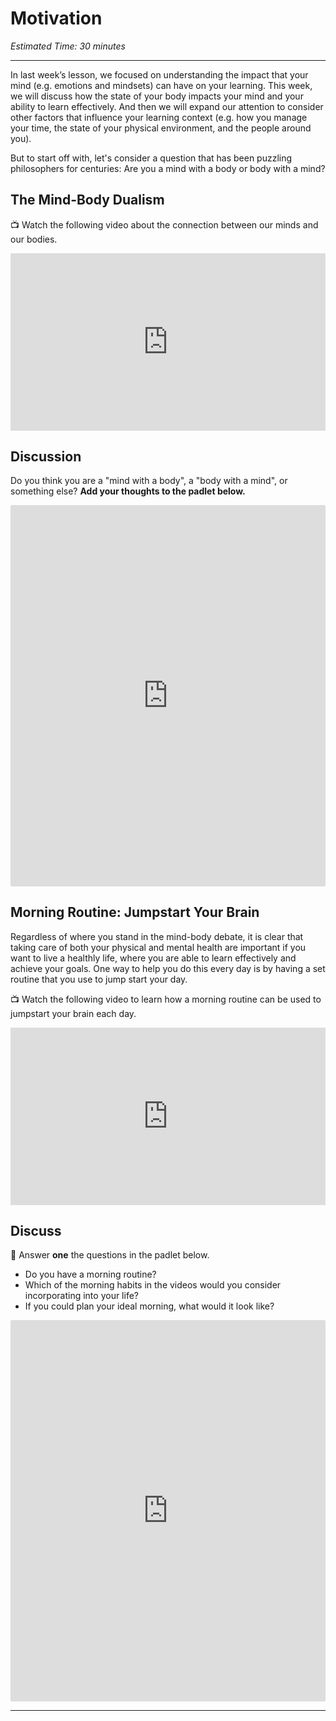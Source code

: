 # Motivation

*Estimated Time: 30 minutes*

---

In last week’s lesson, we focused on understanding the impact that your mind (e.g. emotions and mindsets) can have on your learning. This week, we will discuss how the state of your body impacts your mind and your ability to learn effectively. And then we will expand our attention to consider other factors that influence your learning context (e.g. how you manage your time, the state of your physical environment, and the people around you).

But to start off with, let's consider a question that has been puzzling philosophers for centuries: Are you a mind with a body or body with a mind?

## The Mind-Body Dualism

<aside>


📺 Watch the following video about the connection between our minds and our bodies.

</aside>

<div style="position: relative; padding-bottom: 56.25%; height: 0;"><iframe src="https://www.youtube.com/embed/ILDy6kYU-xQ" title="YouTube video player" frameborder="0" allow="accelerometer; autoplay; clipboard-write; encrypted-media; gyroscope; picture-in-picture" allowfullscreen style="position: absolute; top: 0; left: 0; width: 100%; height: 100%;"></iframe></div>


## Discussion

<aside>
  
Do you think you are a "mind with a body", a "body with a mind", or something else?
**Add your thoughts to the padlet below.**

</aside>

<div style="border:1px solid rgba(0,0,0,0.1);border-radius:2px;box-sizing:border-box;overflow:hidden;position:relative;width:100%;background:#F4F4F4"><iframe src="https://padlet.com/curriculumpad/wstllvv36277p55n" frameborder="0" allow="camera;microphone;geolocation" style="width:100%;height:608px;display:block;padding:0;margin:0"></iframe></div>


## Morning Routine: Jumpstart Your Brain

Regardless of where you stand in the mind-body debate, it is clear that taking care of both your physical and mental health are important if you want to live a healthly life, where you are able to learn effectively and achieve your goals. One way to help you do this every day is by having a set routine that you use to jump start your day.

<aside>


📺 Watch the following video to learn how a morning routine can be used to jumpstart your brain each day.

</aside>

<div style="position: relative; padding-bottom: 56.25%; height: 0;"><iframe src="https://www.youtube.com/embed/AIPsB9WHjX0" title="YouTube video player" frameborder="0" allow="accelerometer; autoplay; clipboard-write; encrypted-media; gyroscope; picture-in-picture" allowfullscreen style="position: absolute; top: 0; left: 0; width: 100%; height: 100%;"></iframe></div>

## Discuss

<aside>


💬 Answer **one** the questions in the padlet below.

- Do you have a morning routine?
- Which of the morning habits in the videos would you consider incorporating into your life?
- If you could plan your ideal morning, what would it look like?
</aside>

<div style="border:1px solid rgba(0,0,0,0.1);border-radius:2px;box-sizing:border-box;overflow:hidden;position:relative;width:100%;background:#F4F4F4"><iframe src="https://padlet.com/embed/2v44jtqtcitxbkxd" frameborder="0" allow="camera;microphone;geolocation" style="width:100%;height:608px;display:block;padding:0;margin:0"></iframe></div>

---

